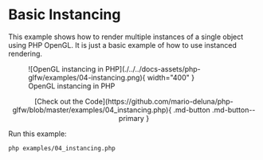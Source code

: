 # Basic Instancing

This example shows how to render multiple instances of a single object using PHP OpenGL. It is just a basic example of how to use instanced rendering.

<figure markdown>
  ![OpenGL instancing in PHP](./../../docs-assets/php-glfw/examples/04-instancing.png){ width="400" }
  <figcaption>OpenGL instancing in PHP</figcaption>
</figure>

<div style="text-align: center;" markdown>
[Check out the Code](https://github.com/mario-deluna/php-glfw/blob/master/examples/04_instancing.php){ .md-button .md-button--primary }
</div>

Run this example:

```
php examples/04_instancing.php
```